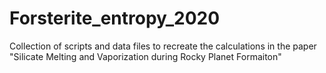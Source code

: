 # Forsterite_entropy_2020
Collection of scripts and data files to recreate the calculations in the paper "Silicate Melting and Vaporization during Rocky Planet Formaiton"
